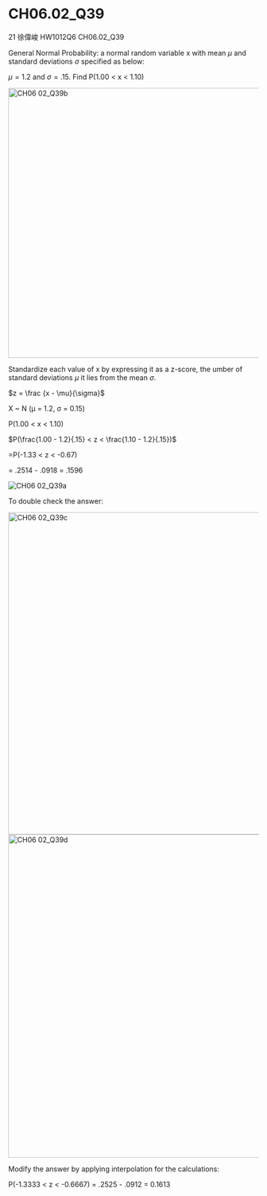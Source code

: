 # CH06.02_Q39 #
21	徐偉峻	HW1012Q6	CH06.02_Q39


General Normal Probability: 
a normal random variable x with mean $\mu$ and standard deviations $\sigma$ specified as below:

$\mu = 1.2$ and $\sigma = .15$. Find P(1.00 < x < 1.10) 

<img width="542" alt="CH06 02_Q39b" src="https://github.com/user-attachments/assets/43c6c875-159d-4c4b-bea6-780a5b5fa1ae">


Standardize each value of x by expressing it as a z-score, the umber of standard deviations $\mu$ it lies from the mean $\sigma$.

$z = \frac {x - \mu}{\sigma}$

X ~ N (μ = 1.2, σ = 0.15)

P(1.00 < x < 1.10) 

$P(\frac{1.00 - 1.2}{.15} < z < \frac{1.10 - 1.2}{.15})$

=P(-1.33 < z < -0.67)

= .2514 - .0918 = .1596


![CH06 02_Q39a](https://github.com/user-attachments/assets/bb8a98a1-95ea-42e7-96a4-afee37f6fb9a)


To double check the answer:

<img width="647" alt="CH06 02_Q39c" src="https://github.com/user-attachments/assets/edef8d27-ef3c-450a-8c28-681b151c19a5">

<img width="649" alt="CH06 02_Q39d" src="https://github.com/user-attachments/assets/e4b7a113-4298-4eb3-b407-e569fa4b7abf">

Modify the answer by applying interpolation for the calculations:

P(-1.3333 < z < -0.6667)
= .2525 - .0912 = 0.1613


